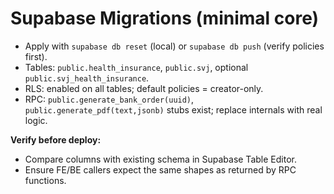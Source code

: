 # Supabase Migrations (minimal core)

- Apply with `supabase db reset` (local) or `supabase db push` (verify policies first).
- Tables: `public.health_insurance`, `public.svj`, optional `public.svj_health_insurance`.
- RLS: enabled on all tables; default policies = creator-only.
- RPC: `public.generate_bank_order(uuid)`, `public.generate_pdf(text,jsonb)` stubs exist; replace internals with real logic.

**Verify before deploy:**
- Compare columns with existing schema in Supabase Table Editor.
- Ensure FE/BE callers expect the same shapes as returned by RPC functions.
